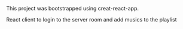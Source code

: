 This project was bootstrapped using creat-react-app.

React client to login to the server room and add musics to the playlist
